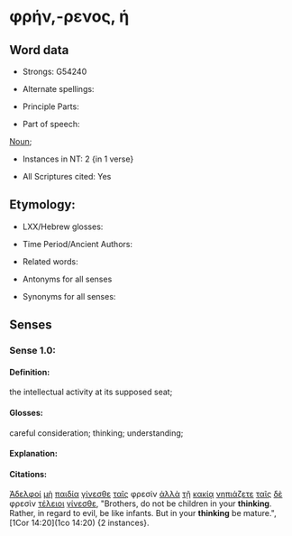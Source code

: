 # φρήν,-ρενος, ἡ 

<!-- Status: S2=NeedsReview -->
<!-- Lexica used for edits: BDAG, FFM, LN, A-S -->

## Word data

* Strongs: G54240

* Alternate spellings:

* Principle Parts: 

* Part of speech: 

[Noun](http://ugg.readthedocs.io/en/latest/noun.html); 

* Instances in NT: 2 {in 1 verse}

* All Scriptures cited: Yes

## Etymology: 

* LXX/Hebrew glosses: 

* Time Period/Ancient Authors: 

* Related words: 

* Antonyms for all senses

* Synonyms for all senses: 

## Senses 

### Sense 1.0:

#### Definition: 

the intellectual activity at its supposed seat;

#### Glosses:

careful consideration; thinking; understanding;

#### Explanation:

#### Citations:

[Ἀδελφοί](../G00800/01.md) [μὴ](../G33610/01.md) [παιδία](../G38130/01.md) [γίνεσθε](../G10960/01.md) [ταῖς](../G35880/01.md) φρεσίν [ἀλλὰ](../G02350/01.md) [τῇ](../G35880/01.md) [κακίᾳ](../G25490/01.md) [νηπιάζετε](../G35150/01.md) [ταῖς](../G35880/01.md) [δὲ](../G11610/01.md) φρεσὶν [τέλειοι](../G50460/01.md) [γίνεσθε](../G10960/01.md), "Brothers, do not be children in your **thinking**. Rather, in regard to evil, be like infants. But in your **thinking** be mature.", [1Cor 14:20](1co 14:20) {2 instances}.


